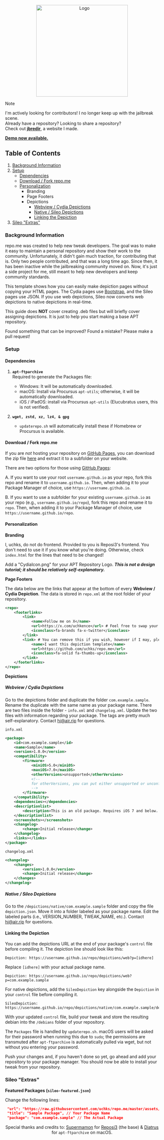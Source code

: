 <p align="center">
  <img align="center" src="https://i.imgur.com/RcY9qnM.png" alt="Logo" height="300">
</p>

> [!NOTE]  
> I'm actively looking for contributors! I no longer keep up with the jailbreak scene. <br>
> Already have a repository? Looking to share a repository? <br>
> Check out [**jbredir**](https://jbredir.unethical.team), a website I made.

**[Demo now available.](https://www.air.rip/repo.me)**

## Table of Contents

1. [Background Information](#background-information)
2. [Setup](#setup)
   - [Dependencies](#dependencies)
   - [Download / Fork repo.me](#download--fork-repome)
   - [Personalization](#personalization)
     - Branding
     - Page Footers
     - Depictions
       - [Webview / Cydia Depictions](#webview--cydia-depictions)
       - [Native / Sileo Depictions](#native--sileo-depictions)
       - [Linking the Depiction](#linking-the-depiction)
3. [Sileo "Extras"](#sileo-extras)

### Background Information

repo.me was created to help new tweak developers. The goal was to make it easy to maintain a personal repository and show their work to the community. Unfortunately, it didn't gain much traction, for contributing that is. Only two people contributed, and that was a long time ago. Since then, it has been inactive while the jailbreaking community moved on. Now, it's just a side project for me, still meant to help new developers and keep community standards.

This template shows how you can easily make depiction pages without copying your HTML pages.
The Cydia pages use [Bootstrap](https://getbootstrap.com), and the Sileo pages use JSON.
If you use web depictions, Sileo now converts web depictions to native depictions in real-time.

This guide does **NOT** cover creating .deb files but will briefly cover assigning depictions. It is just to help you start making a base APT repository.

Found something that can be improved? Found a mistake? Please make a pull request!

### Setup

#### Dependencies

1. **`apt-ftparchive`** <br>
   Required to generate the Packages file:

   - Windows: It will be automatically downloaded.
   - macOS: Install via Procursus `apt-utils`; otherwise, it will be automatically downloaded.
   - iOS / iPadOS: install via Procursus `apt-utils` (Elucubratus users, this is not verified).

2. **`wget, zstd, xz, lz4, & gpg`**
   - `updaterepo.sh` will automatically install these if Homebrew or Procursus is available.

#### Download / Fork repo.me

If you are _not_ hosting your repository on [GitHub Pages](https://pages.github.com/), you can download the zip file [here](https://github.com/uchks/repo.me/archive/master.zip) and extract it to a subfolder on your website.

There are two options for those using [GitHub Pages](https://pages.github.com/):

A. If you want to use your root `username.github.io` as your repo, fork this repo and rename it to `username.github.io`. Then, when adding it to your Package Manager of choice, use `https://username.github.io`.

B. If you want to use a subfolder for your existing `username.github.io` as your repo (e.g., `username.github.io/repo`), fork this repo and rename it to `repo`. Then, when adding it to your Package Manager of choice, use `https://username.github.io/repo`.

#### Personalization

**Branding**

I, uchks, do not do frontend. Provided to you is Reposi3's frontend. You don't need to use it if you know what you're doing. Otherwise, check `index.html` for the lines that need to be changed!

Add a "CydiaIcon.png" for your APT Repository Logo.
**_This is not a design tutorial; it should be relatively self-explanatory._**

**Page Footers**

The data below are the links that appear at the bottom of every **Webview / Cydia Depiction**. The data is stored in `repo.xml` at the root folder of your repository.

```xml
<repo>
    <footerlinks>
        <link>
            <name>Follow me on X</name>
            <url>https://x.com/uchkence</url> # Feel free to swap your X in for this!
            <iconclass>fa-brands fa-x-twitter</iconclass>
        </link>
        <link> # You can remove this if you wish, however if I may, please do not do so! It will allow others to find repo.me such as you have!
            <name>I want this depiction template</name>
            <url>https://github.com/uchks/repo.me</url>
            <iconclass>fa-solid fa-thumbs-up</iconclass>
        </link>
    </footerlinks>
</repo>
```

**Depictions**

##### Webview / Cydia Depictions

Go to the depictions folder and duplicate the folder `com.example.sample`.
Rename the duplicate with the same name as your package name.
There are two files inside the folder - `info.xml` and `changelog.xml`.
Update the two files with information regarding your package.
The tags are pretty much self-explanatory.
Contact [hi@air.rip](mailto:hi@air.rip) for questions.

`info.xml`

```xml
<package>
    <id>com.example.sample</id>
    <name>Sample</name>
    <version>1.0.0</version>
    <compatibility>
        <firmware>
            <miniOS>5.0</miniOS>
            <maxiOS>7.0</maxiOS>
            <otherVersions>unsupported</otherVersions>
            <!--
            for otherVersions, you can put either unsupported or unconfirmed
            -->
        </firmware>
    </compatibility>
    <dependencies></dependencies>
    <descriptionlist>
        <description>This is an old package. Requires iOS 7 and below..</description>
    </descriptionlist>
    <screenshots></screenshots>
    <changelog>
        <change>Initial release</change>
    </changelog>
    <links></links>
</package>
```

`changelog.xml`

```xml
<changelog>
    <changes>
        <version>1.0.0</version>
        <change>Initial release</change>
    </changes>
</changelog>
```

##### Native / Sileo Depictions

Go to the `/depictions/native/com.example.sample` folder and copy the file `depiction.json`.
Move it into a folder labeled as your package name.
Edit the labeled parts (i.e., VERSION_NUMBER, TWEAK_NAME, etc.).
Contact [hi@air.rip](mailto:hi@air.rip) for questions.

#### Linking the Depiction

You can add the depictions URL at the end of your package's `control` file before compiling it.
The depiction line should look like this:

```text
Depiction: https://username.github.io/repo/depictions/web?p=[idhere]
```

Replace `[idhere]` with your actual package name.

```text
Depiction: https://username.github.io/repo/depictions/web?p=com.example.sample
```

For native depictions, add the `SileoDepiction` key alongside the `Depiction` in your `control` file before compiling it.

```text
SileoDepiction: https://username.github.io/repo/depictions/native/com.example.sample/depiction.json
```

With your updated `control` file, build your tweak and store the resulting debian into the `/debians` folder of your repository.

The `Packages` file is handled by `updaterepo.sh`. macOS users will be asked for their password when running this due to `sudo`; the permissions are transmuted after `apt-ftparchive` is automatically pulled via wget, but not without you entering your password.

Push your changes and, if you haven't done so yet, go ahead and add your repository to your package manager.
You should now be able to install your tweak from your repository.

### Sileo "Extras"

**Featured Packages (`sileo-featured.json`)**

Change the following lines:

```json
 "url": "https://raw.githubusercontent.com/uchks/repo.me/master/assets/Banners/RepoHeader.png", // The Package Banner
 "title": "Sample Package", // Your Package Name
 "package": "com.example.sample" // The Actual Package
```

<p align="center">Special thanks and credits to: <a href="https://github.com/Supermamon/">Supermamon</a> for <a href="https://github.com/supermamon/Reposi3">Reposi3</a> (the base) & <a href="https://github.com/Diatrus/">Diatrus</a> for <code>apt-ftparchive</code> on macOS.</p>

